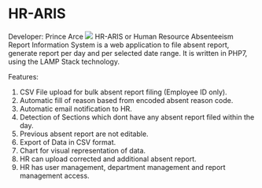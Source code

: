 # HR-ARIS
Developer: Prince Arce
<img src="https://prince-i.github.io/Image/systems/hr-aris.png"/>
HR-ARIS or Human Resource Absenteeism Report Information System is a web application to file absent report, generate report per day and per selected date range.
It is written in PHP7, using the LAMP Stack technology.

Features:
1. CSV File upload for bulk absent report filing (Employee ID only).
2. Automatic fill of reason based from encoded absent reason code.
3. Automatic email notification to HR.
4. Detection of Sections which dont have any absent report filed within the day.
5. Previous absent report are not editable.
6. Export of Data in CSV format.
7. Chart for visual representation of data.
8. HR can upload corrected and additional absent report.
9. HR has user management, department management and report management access.
